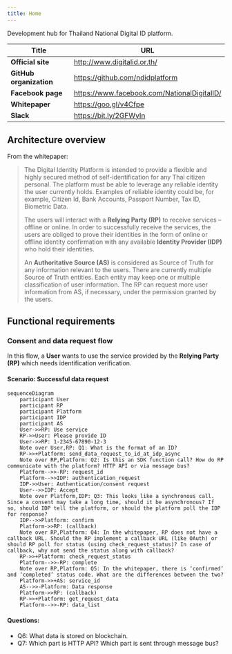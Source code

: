```yaml
---
title: Home
---
```


Development hub for Thailand National Digital ID platform.

| Title                   | URL                                           |
| ----------------------- | --------------------------------------------- |
| **Official site**       | <http://www.digitalid.or.th/>                 |
| **GitHub organization** | <https://github.com/ndidplatform>             |
| **Facebook page**       | <https://www.facebook.com/NationalDigitalID/> |
| **Whitepaper**          | <https://goo.gl/v4Cfpe>                       |
| **Slack**               | <https://bit.ly/2GFWyIn>                      |

## Architecture overview

From the whitepaper:

> The Digital Identity Platform is intended to provide a flexible and highly
> secured method of self-identification for any Thai citizen personal. The
> platform must be able to leverage any reliable identity the user currently
> holds. Examples of reliable identity could be, for example, Citizen Id, Bank
> Accounts, Passport Number, Tax ID, Biometric Data.
>
> The users will interact with a **Relying Party (RP)** to receive services –
> offline or online. In order to successfully receive the services, the users
> are obliged to prove their identities in the form of online or offline
> identity confirmation with any available **Identity Provider (IDP)** who hold
> their identities.
>
> An **Authoritative Source (AS)** is considered as Source of Truth for any
> information relevant to the users. There are currently multiple Source of
> Truth entities. Each entity may keep one or multiple classification of user
> information. The RP can request more user information from AS, if necessary,
> under the permission granted by the users.

## Functional requirements

### Consent and data request flow

In this flow, a **User** wants to use the service provided by the **Relying
Party (RP)** which needs identification verification.

#### Scenario: Successful data request

```mermaid
sequenceDiagram
    participant User
    participant RP
    participant Platform
    participant IDP
    participant AS
    User->>RP: Use service
    RP->>User: Please provide ID
    User->>RP: 1-2345-67890-12-3
    Note over User,RP: Q1: What is the format of an ID?
    RP->>+Platform: send_data_request_to_id_at_idp_async
    Note over RP,Platform: Q2: Is this an SDK function call? How do RP communicate with the platform? HTTP API or via message bus?
    Platform-->>-RP: request_id
    Platform-->>IDP: authentication_request
    IDP->>User: Authentication/consent request
    User-->>IDP: Accept
    Note over Platform,IDP: Q3: This looks like a synchronous call. Since a consent may take a long time, should it be asynchronous? If so, should IDP tell the platform, or should the platform poll the IDP for response?
    IDP-->>Platform: confirm
    Platform->>RP: (callback)
    Note over RP,Platform: Q4: In the whitepaper, RP does not have a callback URL. Should the RP implement a callback URL (like OAuth) or should RP poll for status (using check_request_status)? In case of callback, why not send the status along with callback?
    RP->>+Platform: check_request_status
    Platform-->>-RP: complete
    Note over RP,Platform: Q5: In the whitepaper, there is ‘confirmed’ and ‘completed’ status code. What are the differences between the two?
    Platform->>+AS: service_id
    AS-->>-Platform: Data response
    Platform->>RP: (callback)
    RP->>+Platform: get_request_data
    Platform-->>-RP: data_list
```

#### Questions:

* Q6: What data is stored on blockchain.
* Q7: Which part is HTTP API? Which part is sent through message bus?
